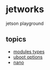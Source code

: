 # jetworks

jetson playground

## topics

* [modules types](./moduleTyps.md)
* [uboot options](./ubootOptions.md)
* [nano](./nano/readme.md)


